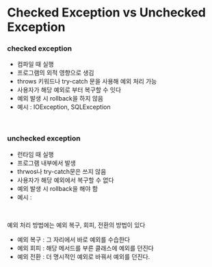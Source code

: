 # Checked Exception vs Unchecked Exception
### checked exception
- 컴파일 때 실행
- 프로그램의 외적 영향으로 생김
- throws 키워드나 try-catch 문을 사용해 예외 처리 가능
- 사용자가 해당 예외로 부터 복구할 수 잇다
- 예외 발생 시 rollback을 하지 않음
- 예시 : IOException, SQLException

<br>

### unchecked exception
- 런타임 때 실행
- 프로그램 내부에서 발생
- thrwos나 try-catch문은 쓰지 않음
- 사용자가 해당 예외에서 복구할 수 없다
- 예외 발생 시 rollback을 해야 함
- 예시 : 

<br>

예외 처리 방법에는 예외 복구, 회피, 전환의 방법이 있다
- 예외 복구 : 그 자리에서 바로 예외를 수습한다
- 예외 회피 : 해당 메서드를 부른 클래스에 예외를 던진다
- 예외 전환 : 더 명시적인 예외로 바꿔서 예외를 던진다.
